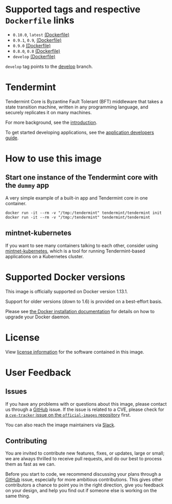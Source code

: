 # Supported tags and respective `Dockerfile` links

- `0.10.0`, `latest` [(Dockerfile)](https://github.com/tendermint/tendermint/blob/e5342f4054ab784b2cd6150e14f01053d7c8deb2/DOCKER/Dockerfile)
- `0.9.1`, `0.9`, [(Dockerfile)](https://github.com/tendermint/tendermint/blob/809e0e8c5933604ba8b2d096803ada7c5ec4dfd3/DOCKER/Dockerfile)
- `0.9.0` [(Dockerfile)](https://github.com/tendermint/tendermint/blob/d474baeeea6c22b289e7402449572f7c89ee21da/DOCKER/Dockerfile)
- `0.8.0`, `0.8` [(Dockerfile)](https://github.com/tendermint/tendermint/blob/bf64dd21fdb193e54d8addaaaa2ecf7ac371de8c/DOCKER/Dockerfile)
- `develop` [(Dockerfile)](https://github.com/tendermint/tendermint/blob/master/DOCKER/Dockerfile.develop)

`develop` tag points to the [develop](https://github.com/tendermint/tendermint/tree/develop) branch.

# Tendermint

Tendermint Core is Byzantine Fault Tolerant (BFT) middleware that takes a state transition machine, written in any programming language, and securely replicates it on many machines.

For more background, see the [introduction](https://tendermint.com/intro).

To get started developing applications, see the [application developers guide](https://tendermint.com/docs/guides/app-development).

# How to use this image

## Start one instance of the Tendermint core with the `dummy` app

A very simple example of a built-in app and Tendermint core in one container.

```
docker run -it --rm -v "/tmp:/tendermint" tendermint/tendermint init
docker run -it --rm -v "/tmp:/tendermint" tendermint/tendermint
```

## mintnet-kubernetes

If you want to see many containers talking to each other, consider using [mintnet-kubernetes](https://github.com/tendermint/tools/tree/master/mintnet-kubernetes), which is a tool for running Tendermint-based applications on a Kubernetes cluster.

# Supported Docker versions

This image is officially supported on Docker version 1.13.1.

Support for older versions (down to 1.6) is provided on a best-effort basis.

Please see [the Docker installation documentation](https://docs.docker.com/installation/) for details on how to upgrade your Docker daemon.

# License

View [license information](https://raw.githubusercontent.com/tendermint/tendermint/master/LICENSE) for the software contained in this image.

# User Feedback

## Issues

If you have any problems with or questions about this image, please contact us through a [GitHub](https://github.com/tendermint/tendermint/issues) issue. If the issue is related to a CVE, please check for [a `cve-tracker` issue on the `official-images` repository](https://github.com/docker-library/official-images/issues?q=label%3Acve-tracker) first.

You can also reach the image maintainers via [Slack](http://forum.tendermint.com:3000/).

## Contributing

You are invited to contribute new features, fixes, or updates, large or small; we are always thrilled to receive pull requests, and do our best to process them as fast as we can.

Before you start to code, we recommend discussing your plans through a [GitHub](https://github.com/tendermint/tendermint/issues) issue, especially for more ambitious contributions. This gives other contributors a chance to point you in the right direction, give you feedback on your design, and help you find out if someone else is working on the same thing.
